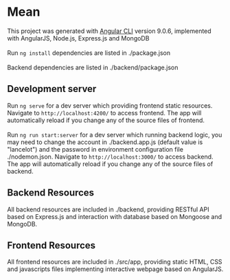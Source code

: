 # Mean

This project was generated with [Angular CLI](https://github.com/angular/angular-cli) version 9.0.6, implemented with AngularJS, Node.js, Express.js and MongoDB\
\
Run `ng install` dependencies are listed in ./package.json\
\
Backend dependencies are listed in ./backend/package.json

## Development server

Run `ng serve` for a dev server which providing frontend static resources. Navigate to `http://localhost:4200/` to access frontend. The app will automatically reload if you change any of the source files of frontend.\
\
Run `ng run start:server` for a dev server which running backend logic, you may need to change the account in ./backend.app.js (default value is "lancelot") and the password in environment configuration file ./nodemon.json. Navigate to `http://localhost:3000/` to access backend. The app will automatically reload if you change any of the source files of backend.

## Backend Resources

All backend resources are included in ./backend, providing RESTful API based on Express.js and interaction with database based on Mongoose and MongoDB.

## Frontend Resources

All frontend resources are included in ./src/app, providing static HTML, CSS and javascripts files implementing interactive webpage based on AngularJS.

